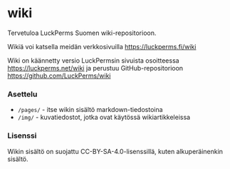 # wiki

Tervetuloa LuckPerms Suomen wiki-repositorioon.

Wikiä voi katsella meidän verkkosivuilla https://luckperms.fi/wiki

Wiki on käännetty versio LuckPermsin sivuista osoitteessa https://luckperms.net/wiki ja perustuu GitHub-repositorioon https://github.com/LuckPerms/wiki

### Asettelu

* `/pages/` - itse wikin sisältö markdown-tiedostoina
* `/img/` - kuvatiedostot, jotka ovat käytössä wikiartikkeleissa

### Lisenssi

Wikin sisältö on suojattu CC-BY-SA-4.0-lisenssillä, kuten alkuperäinenkin sisältö.
